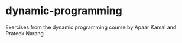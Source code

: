 # dynamic-programming
Exercises from the dynamic programming course by Apaar Kamal and Prateek Narang
